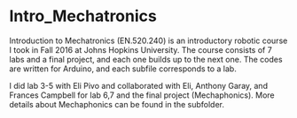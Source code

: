 # Intro_Mechatronics

Introduction to Mechatronics (EN.520.240) is an introductory robotic course I took in Fall 2016 at Johns Hopkins University. The course consists of 7 labs and a final project, and each one builds up to the next one. The codes are written for Arduino, and each subfile corresponds to a lab. 

I did lab 3-5 with Eli Pivo and collaborated with Eli, Anthony Garay, and Frances Campbell for lab 6,7 and the final project (Mechaphonics). More details about Mechaphonics can be found in the subfolder. 
